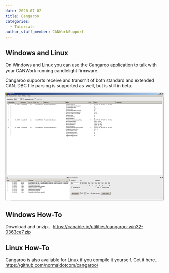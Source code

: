 ```yaml
---
date: 2020-07-02
title: Cangaroo
categories:
  - Tutorials
author_staff_member: CANWorkSupport
---
```

## Windows and Linux
On Windows and Linux you can use the Cangaroo application to talk with your CANWork running candlelight firmware. 

Cangaroo supports receive and transmit of both standard and extended CAN. 
DBC file parsing is supported as well, but is still in beta. 

![Cangaroo Screen Shot](https://github.com/CANWork/Website/blob/master/images/cangaroo_1.png)

## Windows How-To
Download and unzip...
https://canable.io/utilities/cangaroo-win32-0363ce7.zip

## Linux How-To
Cangaroo is also available for Linux if you compile it yourself.
Get it here...
https://github.com/normaldotcom/cangaroo/
